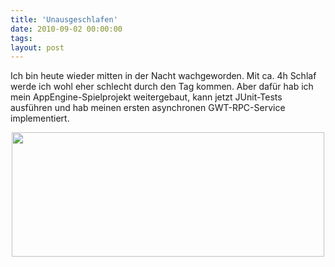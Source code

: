 ```yaml
---
title: 'Unausgeschlafen'
date: 2010-09-02 00:00:00 
tags: 
layout: post
---
```

Ich bin heute wieder mitten in der Nacht wachgeworden. Mit ca. 4h Schlaf werde ich wohl eher schlecht durch den Tag kommen. Aber daf&uuml;r hab ich mein AppEngine-Spielprojekt weitergebaut, kann jetzt JUnit-Tests ausf&uuml;hren und hab meinen ersten asynchronen GWT-RPC-Service implementiert.
<p style="text-align: center;"><img src="http://blog.kopis.de/wp-content/uploads/2010/09/media_httpfarm5static_yssEg.jpg.scaled500-300x119.jpg" width="500" height="199"/>
</p>
